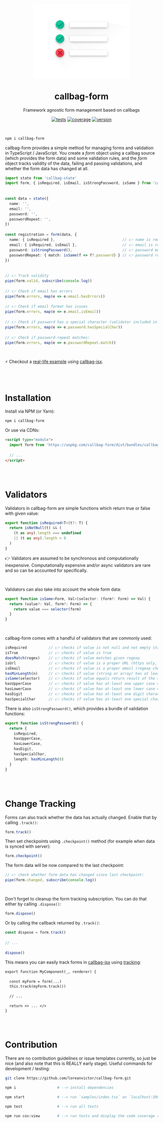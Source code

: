 <div align="center">

<img src="/callbag-form.svg" width="320"/>

# callbag-form
Framework agnostic form management based on callbags

[![tests](https://img.shields.io/github/workflow/status/loreanvictor/callbag-form/Test%20and%20Report%20Coverage?label=tests&logo=mocha&logoColor=green&style=flat-square)](https://github.com/loreanvictor/callbag-form/actions?query=workflow%3A%22Test+and+Report+Coverage%22)
[![coverage](https://img.shields.io/codecov/c/github/loreanvictor/callbag-form?logo=codecov&style=flat-square)](https://codecov.io/gh/loreanvictor/callbag-form)
[![version](https://img.shields.io/npm/v/callbag-form?logo=npm&style=flat-square)](https://www.npmjs.com/package/callbag-form)

</div>

<br>

```bash
npm i callbag-form
```

callbag-form provides a simple method for managing forms and validation in TypeScript / JavaScript.
You create a _form_ object using a callbag source (which provides the form data) and some validation rules,
and the _form_ object tracks validity of the data, failing and passing validations, and whether the form data
has changed at all.

```ts
import state from 'callbag-state'
import form, { isRequired, isEmail, isStrongPassword, isSame } from 'callbag-form'


const data = state({
  name: '',
  email: '',
  password: '',
  passwordRepeat: '',
})

const registration = form(data, {
  name: { isRequired },                               // 👉 name is required
  email: { isRequired, isEmail },                     // 👉 email is required and must be an email
  password: isStrongPassword(),                       // 👉 password must be a strong password
  passwordRepeat: { match: isSame(f => f?.password) } // 👉 password repeat must be the same with password
})


// 👉 Track validity
pipe(form.valid, subscribe(console.log))

// 👉 Check if email has errors
pipe(form.errors, map(e => e.email.hasErrors))

// 👉 Check if email format has issues
pipe(form.errors, map(e => e.email.isEmail))

// 👉 Check if password has a special character (validator included in `isStrongPassword()`):
pipe(form.errors, map(e => e.password.hasSpecialChar))

// 👉 Check if password-repeat matches:
pipe(form.errors, map(e => e.passwordRepeat.match))
```

<br>

⚡ Checkout a [real-life example](https://stackblitz.com/edit/callbag-jsx-form-demo?file=index.tsx) using [callbag-jsx](https://loreanvictor.github.io/callbag-jsx/).

<br><br>

# Installation

Install via NPM (or Yarn):

```bash
npm i callbag-form
```

Or use via CDNs:

```html
<script type="module">
  import form from 'https://unpkg.com/callbag-form/dist/bundles/callbag-form.es.min.js'
  
  // ...
</script>
```

<br><br>

# Validators

Validators in callbag-form are simple functions which return true or false with given value:

```ts
export function isRequired<T>(t?: T) {
  return isNotNull(t) && (
    (t as any).length === undefined
    || (t as any).length > 0
  )
}
```
👉 Validators are assumed to be synchronous and computationally inexpensive. Computationally expensive and/or async
validators are rare and so can be accounted for specifically.

<br>

Validators can also take into account the whole form data:
```ts
export function isSame<Form, Val>(selector: (form?: Form) => Val) {
  return (value?: Val, form?: Form) => {
    return value === selector(form)
  }
}
```

<br>

callbag-form comes with a handful of validators that are commonly used:

```ts
isRequired          // 👉 checks if value is not null and not empty string / array
isTrue              // 👉 checks if value is true
doesMatch(regex)    // 👉 checks if value matches given regexp
isUrl               // 👉 checks if value is a proper URL (https only, regexp check)
isEmail             // 👉 checks if value is a proper email (regexp check)
hasMinLength(n)     // 👉 checks if value (string or array) has at least length of n
isSame(selector)    // 👉 checks if value equals return result of the selector (which is provided the form data)
hasUpperCase        // 👉 checks if value has at-least one upper case character
hasLowerCase        // 👉 checks if value has at-least one lower case character
hasDigit            // 👉 checks if value has at-least one digit character
hasSpecialChar      // 👉 checks if value has at-least one special character
```

There is also `isStrongPassword()`, which provides a bundle of validation functions:
```ts
export function isStrongPassword() {
  return {
    isRequired,
    hasUpperCase,
    hasLowerCase,
    hasDigit,
    hasSpecialChar,
    length: hasMinLength(8)
  }
}
```

<br><br>

# Change Tracking

Forms can also track whether the data has actually changed. Enable that by calling `.track()`:

```ts
form.track()
```

Then set checkpoints using `.checkpoint()` method (for example when data is synced with server):

```ts
form.checkpoint()
```

The form data will be now compared to the last checkpoint:

```ts
// 👉 check whether form data has changed since last checkpoint:
pipe(form.changed, subscribe(console.log))
```

<br>

Don't forget to cleanup the form tracking subscription. You can do that either by calling `.dispose()`:
```ts
form.dispose()
```
Or by calling the callback returned by `.track()`:
```ts
const dispose = form.track()

// ...

dispose()
```
This means you can easily track forms in [callbag-jsx](https://loreanvictor.github.io/callbag-jsx/) using [tracking](https://loreanvictor.github.io/callbag-jsx/components/tracking):
```tsx
export function MyComponent(_, renderer) {

  const myForm = form(...)
  this.track(myForm.track())

  // ...
  
  return <> ... </>
}
```

<br><br>

# Contribution

There are no contribution guidelines or issue templates currently, so just be nice (and also note that this is REALLY early stage). Useful commands for development / testing:

```bash
git clone https://github.com/loreanvictor/callbag-form.git
```
```bash
npm i                   # --> install dependencies
```
```bash
npm start               # --> run `samples/index.tsx` on `localhost:3000`
```
```bash
npm test                # --> run all tests
```
```bash
npm run cov:view        # --> run tests and display the code coverage report
```

<br><br>
